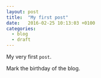 ```yaml
---
layout: post
title:  "My first post"
date:   2016-02-25 10:13:03 +0100
categories:
  - blog
  - draft
---
```


My very first `post`.

<!--more-->

Mark the birthday of the blog.
